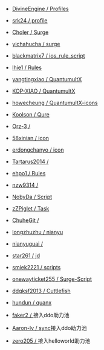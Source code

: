 - [DivineEngine / Profiles](https://github.com/DivineEngine/Profiles/tree/master)

- [srk24 / profile](https://github.com/srk24/profile/tree/master)

- [Choler / Surge](https://github.com/Choler/Surge)

- [yichahucha / surge](https://github.com/yichahucha/surge)

- [blackmatrix7 / ios_rule_script](https://github.com/blackmatrix7/ios_rule_script)

- [lhie1 / Rules](https://github.com/lhie1/Rules/tree/master)

- [yangtingxiao / QuantumultX](https://github.com/yangtingxiao/QuantumultX/tree/master)

- [KOP-XIAO / QuantumultX](https://github.com/KOP-XIAO/QuantumultX)

- [howecheung / QuantumultX-icons](https://github.com/howecheung/QuantumultX-icons)

- [Koolson / Qure](https://github.com/Koolson/Qure)

- [Orz-3 / ](https://github.com/Orz-3)

- [58xinian / icon](https://github.com/58xinian/icon)

- [erdongchanyo / icon](https://github.com/erdongchanyo/icon)

- [Tartarus2014 / ](https://github.com/Tartarus2014)

- [ehpo1 / Rules](https://github.com/ehpo1/Rules)

- [nzw9314 / ](https://github.com/nzw9314)

- [NobyDa / Script](https://github.com/NobyDa/Script)

- [zZPiglet / Task](https://github.com/zZPiglet/Task/tree/master)

- [ChuheGit / ](https://github.com/ChuheGit/1)

- [longzhuzhu / nianyu](https://github.com/longzhuzhu/nianyu)

- [nianyuguai / ](https://github.com/nianyuguai)

- [star261 / jd](https://github.com/star261/jd/tree/main/scripts)

- [smiek2221 / scripts](https://github.com/smiek2221/scripts)

- [onewayticket255 / Surge-Script](https://github.com/onewayticket255/Surge-Script)

- [ddgksf2013 / Cuttlefish](https://github.com/ddgksf2013/Cuttlefish)

- [hundun / quanx](https://github.com/whyour/hundun/tree/master/quanx)

- [faker2 / ](https://github.com/shufflewzc/faker2)接入ddo助力池

- [Aaron-lv / sync](https://github.com/Aaron-lv/sync)接入ddo助力池

- [zero205 / ](https://github.com/zero205/JD_tencent_scf/tree/main)接入helloworld助力池
